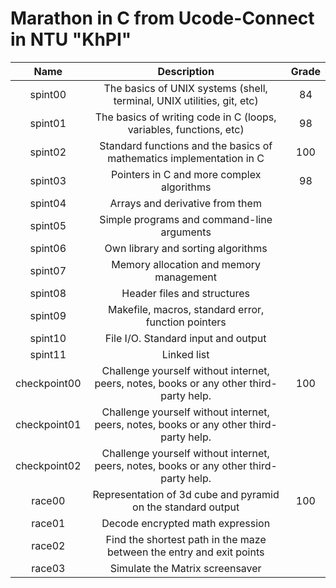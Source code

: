 # Marathon in C from Ucode-Connect in NTU "KhPI"

| Name           | Description                                                            | Grade |
| :-------------:|:----------------------------------------------------------------------:|:-----:|
| spint00        | The basics of UNIX systems (shell, terminal, UNIX utilities, git, etc)   |  84   |
| spint01        | The basics of writing code in C (loops, variables, functions, etc)       |  98   |
| spint02        | Standard functions and the basics of mathematics implementation in C     |  100  |
| spint03        | Pointers in C and more complex algorithms                                |  98   |
| spint04        | Arrays and derivative from them                                          |       |
| spint05        | Simple programs and command-line arguments                               |       |
| spint06        | Own library and sorting algorithms                                       |       |
| spint07        | Memory allocation and memory management                                  |       |
| spint08        | Header files and structures                                              |       |
| spint09        | Makefile, macros, standard error, function pointers                      |       |
| spint10        | File I/O. Standard input and output                                      |       |
| spint11        | Linked list                                                              |       |
| checkpoint00   | Challenge yourself without internet, peers, notes, books or any other third-party help. | 100 |
| checkpoint01   | Challenge yourself without internet, peers, notes, books or any other third-party help. |     |
| checkpoint02   | Challenge yourself without internet, peers, notes, books or any other third-party help. |     |
| race00         | Representation of 3d cube and pyramid on the standard output            | 100   |
| race01         | Decode encrypted math expression                                        |       |
| race02         | Find the shortest path in the maze between the entry and exit points    |       |
| race03         | Simulate the Matrix screensaver                                         |       |
